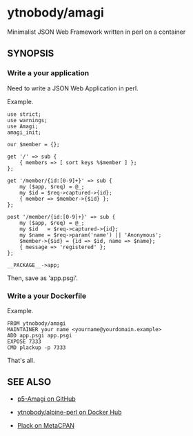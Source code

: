 # ytnobody/amagi

Minimalist JSON Web Framework written in perl on a container

## SYNOPSIS

### Write a your application

Need to write a JSON Web Application in perl.

Example.

    use strict;
    use warnings;
    use Amagi;
    amagi_init;
    
    our $member = {};
    
    get '/' => sub {
        { members => [ sort keys %$member ] };
    };
    
    get '/member/{id:[0-9]+}' => sub {
        my ($app, $req) = @_;
        my $id = $req->captured->{id};
        { member => $member->{$id} };
    };
    
    post '/member/{id:[0-9]+}' => sub {
        my ($app, $req) = @_;
        my $id   = $req->captured->{id}; 
        my $name = $req->param('name') || 'Anonymous';
        $member->{$id} = {id => $id, name => $name};
        { message => 'registered' };
    };
    
    __PACKAGE__->app;

Then, save as 'app.psgi'.

### Write a your Dockerfile

Example.

    FROM ytnobody/amagi
    MAINTAINER your name <yourname@yourdomain.example>
    ADD app.psgi app.psgi
    EXPOSE 7333
    CMD plackup -p 7333

That's all.

## SEE ALSO

* [p5-Amagi on GitHub](https://github.com/colon-limited/p5-Amagi)

* [ytnobody/alpine-perl on Docker Hub](https://hub.docker.com/r/ytnobody/alpine-perl/)

* [Plack on MetaCPAN](https://metacpan.org/pod/Plack)

